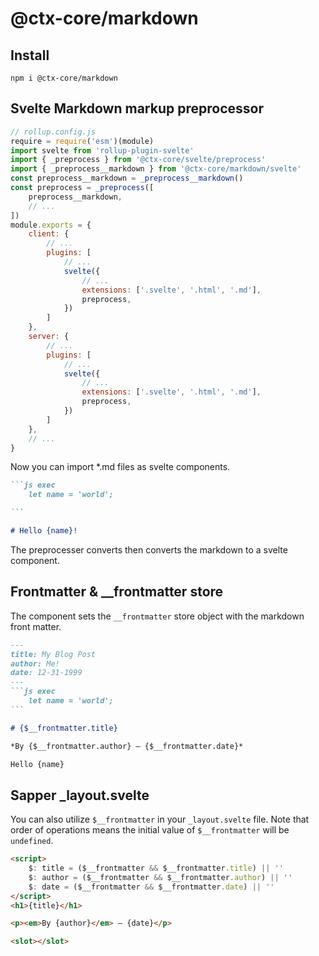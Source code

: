 # @ctx-core/markdown

## Install

`npm i @ctx-core/markdown`

## Svelte Markdown markup preprocessor

```javascript
// rollup.config.js
require = require('esm')(module)
import svelte from 'rollup-plugin-svelte'
import { _preprocess } from '@ctx-core/svelte/preprocess'
import { _preprocess__markdown } from '@ctx-core/markdown/svelte'
const preprocess__markdown = _preprocess__markdown()
const preprocess = _preprocess([
	preprocess__markdown,
	// ...
])
module.exports = {
	client: {
		// ...
		plugins: [
			// ...
			svelte({
				// ...
				extensions: ['.svelte', '.html', '.md'],
				preprocess,
			})
		]
	},
	server: {
		// ...
		plugins: [
			// ...
			svelte({
				// ...
				extensions: ['.svelte', '.html', '.md'],
				preprocess,
			})
		]
	},
	// ...
}
```

Now you can import *.md files as svelte components.

````markdown
```js exec
	let name = 'world';

```

# Hello {name}!
````

The preprocesser converts then converts the markdown to a svelte component.

## Frontmatter & __frontmatter store

The component sets the `__frontmatter` store object with the markdown front matter.

````markdown
---
title: My Blog Post
author: Me!
date: 12-31-1999
---
```js exec
	let name = 'world';
```

# {$__frontmatter.title}

*By {$__frontmatter.author} — {$__frontmatter.date}*

Hello {name}
````

## Sapper _layout.svelte

You can also utilize `$__frontmatter` in your `_layout.svelte` file.
Note that order of operations means the initial value of `$__frontmatter` will be `undefined`.

```html
<script>
	$: title = ($__frontmatter && $__frontmatter.title) || '' 
	$: author = ($__frontmatter && $__frontmatter.author) || '' 
	$: date = ($__frontmatter && $__frontmatter.date) || '' 
</script>
<h1>{title}</h1>

<p><em>By {author}</em> — {date}</p>

<slot></slot>
```
